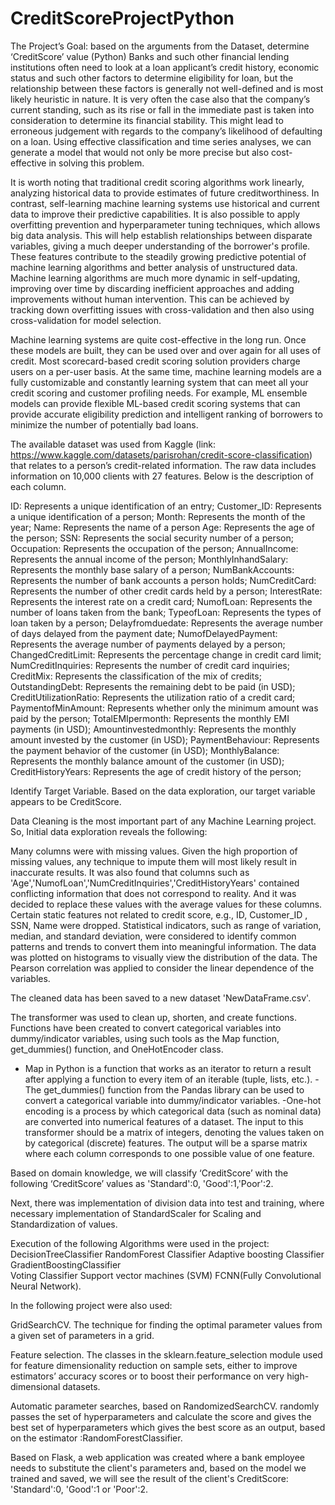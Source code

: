 # CreditScoreProjectPython
The Project’s Goal: based on the arguments from the Dataset, determine ‘CreditScore’ value (Python)
Banks and such other financial lending institutions often need to look at a loan applicant’s credit history, economic status and such other factors to determine eligibility for loan, but the relationship between these factors is generally not well-defined and is most likely heuristic in nature. It is very often the case also that the company’s current standing, such as its rise or fall in the immediate past is taken into consideration to determine its financial stability. This might lead to erroneous judgement with regards to the company’s likelihood of defaulting on a loan. Using effective classification and time series analyses, we can generate a model that would not only be more precise but also cost-effective in solving this problem. 

It is worth noting that traditional credit scoring algorithms work linearly, analyzing historical data to provide estimates of future creditworthiness. In contrast, self-learning machine learning systems use historical and current data to improve their predictive capabilities. It is also possible to apply overfitting prevention and hyperparameter tuning techniques, which allows big data analysis. This will help establish relationships between disparate variables, giving a much deeper understanding of the borrower's profile. These features contribute to the steadily growing predictive potential of machine learning algorithms and better analysis of unstructured data. Machine learning algorithms are much more dynamic in self-updating, improving over time by discarding inefficient approaches and adding improvements without human intervention. This can be achieved by tracking down overfitting issues with cross-validation and then also using cross-validation for model selection.

Machine learning systems are quite cost-effective in the long run. Once these models are built, they can be used over and over again for all uses of credit. Most scorecard-based credit scoring solution providers charge users on a per-user basis. At the same time, machine learning models are a fully customizable and constantly learning system that can meet all your credit scoring and customer profiling needs. For example, ML ensemble models can provide flexible ML-based credit scoring systems that can provide accurate eligibility prediction and intelligent ranking of borrowers to minimize the number of potentially bad loans.

The available dataset was used from Kaggle (link: https://www.kaggle.com/datasets/parisrohan/credit-score-classification) that relates to a person’s credit-related information. The raw data includes information on 10,000 clients with 27 features. Below is the description of each column.

ID: Represents a unique identification of an entry;
Customer_ID: Represents a unique identification of a person;
Month: Represents the month of the year;
Name: Represents the name of a person
Age: Represents the age of the person;
SSN: Represents the social security number of a person;
Occupation: Represents the occupation of the person;
AnnualIncome: Represents the annual income of the person;
MonthlyInhandSalary: Represents the monthly base salary of a person;
NumBankAccounts: Represents the number of bank accounts a person holds;
NumCreditCard: Represents the number of other credit cards held by a person;
InterestRate: Represents the interest rate on a credit card;
NumofLoan: Represents the number of loans taken from the bank;
TypeofLoan: Represents the types of loan taken by a person;
Delayfromduedate: Represents the average number of days delayed from the payment date;
NumofDelayedPayment: Represents the average number of payments delayed by a person;
ChangedCreditLimit: Represents the percentage change in credit card limit;
NumCreditInquiries: Represents the number of credit card inquiries;
CreditMix: Represents the classification of the mix of credits;
OutstandingDebt: Represents the remaining debt to be paid (in USD);
CreditUtilizationRatio: Represents the utilization ratio of a credit card;
PaymentofMinAmount: Represents whether only the minimum amount was paid by the person;
TotalEMIpermonth: Represents the monthly EMI payments (in USD);
Amountinvestedmonthly: Represents the monthly amount invested by the customer (in USD);
PaymentBehaviour: Represents the payment behavior of the customer (in USD);
MonthlyBalance: Represents the monthly balance amount of the customer (in USD);
CreditHistoryYears: Represents the age of credit history of the person;

Identify Target Variable.
Based on the data exploration, our target variable appears to be CreditScore.

Data Cleaning is the most important part of any Machine Learning project. So, Initial data exploration reveals the following:

Many columns were with missing values. Given the high proportion of missing values, any technique to impute them will most likely result in inaccurate results.
It was also found that columns such as 'Age','NumofLoan','NumCreditInquiries','CreditHistoryYears' contained conflicting information that does not correspond to reality. And it was decided to replace these values with the average values for these columns. 
Certain static features not related to credit score, e.g., ID, Customer_ID , SSN, Name were dropped.
Statistical indicators, such as range of variation, median, and standard deviation, were considered to identify common patterns and trends to convert them into meaningful information.
The data was plotted on histograms to visually view the distribution of the data. The Pearson correlation was applied to consider the linear dependence of the variables.


The cleaned data has been saved to a new dataset 'NewDataFrame.csv'.

The transformer was used to clean up, shorten, and create functions. Functions have been created to convert categorical variables into dummy/indicator variables, using such tools as the Map function, get_dummies() function, and OneHotEncoder class.

- Map in Python is a function that works as an iterator to return a result after applying a function to every item of an iterable (tuple, lists, etc.).
-The get_dummies() function from the Pandas library can be used to convert a categorical variable into dummy/indicator variables.
-One-hot encoding is a process by which categorical data (such as nominal data) are converted into numerical features of a dataset.  The input to this transformer should be a matrix of integers, denoting the values taken on by categorical (discrete) features. The output will be a sparse matrix where each column corresponds to one possible value of one feature.

Based on domain knowledge, we will classify ‘CreditScore’ with the following ‘CreditScore’ values as 'Standard':0, 'Good':1,'Poor':2.

Next, there was implementation of division data into test and training, where necessary implementation of StandardScaler for Scaling and Standardization of values.

Execution of the following Algorithms were used in the project:
DecisionTreeClassifier 
RandomForest Classifier 
Adaptive boosting Classifier
GradientBoostingClassifier  
Voting Classifier
Support vector machines (SVM) 
FCNN(Fully Convolutional Neural Network).

In the following project were also used:

GridSearchCV. The technique for finding the optimal parameter values from a given set of parameters in a grid.

Feature selection. The classes in the sklearn.feature_selection module used for feature dimensionality reduction on sample sets, either to improve estimators’ accuracy scores or to boost their performance on very high-dimensional datasets.

Automatic parameter searches, based on RandomizedSearchCV. randomly passes the set of hyperparameters and calculate the score and gives the best set of hyperparameters which gives the best score as an output, based on the estimator :RandomForestClassifier.


Based on Flask, a web application was created where a bank employee needs to substitute the client's parameters and, based on the model we trained and saved, we will see the result of the client's CreditScore: 'Standard':0, 'Good':1 or 'Poor':2.

